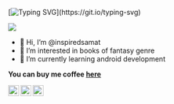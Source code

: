 [![Typing SVG](https://readme-typing-svg.demolab.com/?lines=Welcome+Guest;What+brought+you+here?)](https://git.io/typing-svg)

![](https://komarev.com/ghpvc/?username=inspiredsamat)

- 👋 Hi, I’m @inspiredsamat
- 👀 I’m interested in books of fantasy genre
- 🌱 I’m currently learning android development

<b>You can buy me coffee <a href='                    buymeacoffee.com/inspiredsamat                '>here<a/>

[<img align="left" alt="inspiredsamat  | Telegram" width="22px" src="https://cdn.jsdelivr.net/npm/simple-icons@v3/icons/telegram.svg" />][Telegram]
[<img align="left" alt="inspiredsamat  | LinkedIn" width="22px" src="https://cdn.jsdelivr.net/npm/simple-icons@v3/icons/linkedin.svg" />][linkedin]
[<img align="left" alt="inspiredsamat  | Instagram" width="22px" src="https://cdn.jsdelivr.net/npm/simple-icons@v3/icons/instagram.svg" />][instagram]

<!---
inspiredsamat/inspiredsamat is a ✨ special ✨ repository because its `README.md` (this file) appears on your GitHub profile.
You can click the Preview link to take a look at your changes.
--->



[telegram]: https://t.me/inspiredsamat
[linkedin]: https://www.linkedin.com/in/inspiredsamat/
[instagram]: https://www.instagram.com/inspiredsamat

